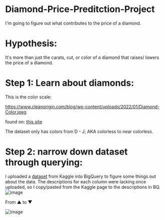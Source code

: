 # Diamond-Price-Preditction-Project
I'm going to figure out what contributes to the price of a diamond.

# Hypothesis:
It's more than just the carats, cut, or color of a diamond that raises/ lowers the price of a diamond.

# Step 1: Learn about diamonds:

This is the color scale:

https://www.cleanorigin.com/blog/wp-content/uploads/2022/01/Diamond-Color.jpeg

found on: [this site](https://www.cleanorigin.com/blog/diamond-color/)

The dataset only has colors from D - J; AKA colorless to near colorless.

# Step 2: narrow down dataset through querying:
I uploaded a [dataset](https://www.kaggle.com/datasets/swatikhedekar/price-prediction-of-diamond) from Kaggle into BigQuery to figure some things out about the data.
The descriptions for each column were lacking once uploaded, so I copy/pasted from the Kaggle page to the descriptions in BQ.
![image](https://user-images.githubusercontent.com/114529109/213885553-ca292309-64ce-4b18-a97d-3ce287c880e4.png)


From ▲ to ▼


![image](https://user-images.githubusercontent.com/114529109/213885522-3677ca0e-cc7d-4297-b1d5-01157e3dcdaf.png)
